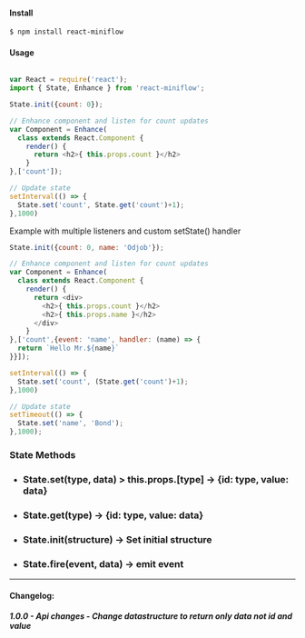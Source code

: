 #### Install

```sh
$ npm install react-miniflow
```

#### Usage

```javascript

var React = require('react');
import { State, Enhance } from 'react-miniflow';

State.init({count: 0});

// Enhance component and listen for count updates
var Component = Enhance(
  class extends React.Component {
    render() {
      return <h2>{ this.props.count }</h2>
    }
},['count']);

// Update state
setInterval(() => {
  State.set('count', State.get('count')+1);
},1000)

```


Example with multiple listeners and custom setState() handler

```javascript
State.init({count: 0, name: 'Odjob'});

// Enhance component and listen for count updates
var Component = Enhance(
  class extends React.Component {
    render() {
      return <div>
        <h2>{ this.props.count }</h2>
        <h2>{ this.props.name }</h2>
      </div>
    }
},['count',{event: 'name', handler: (name) => {
  return `Hello Mr.${name}`
}}]);

setInterval(() => {
  State.set('count', (State.get('count')+1);
},1000)

// Update state
setTimeout(() => {
  State.set('name', 'Bond');
},1000);
```

### State Methods

* ### State.set(type, data) > this.props.[type] -> {id: type, value: data}

* ### State.get(type) -> {id: type, value: data}

* ### State.init(structure) -> Set initial structure

* ### State.fire(event, data) -> emit event
---
#### Changelog:
##### 1.0.0 - Api changes - Change datastructure to return only data not id and value









